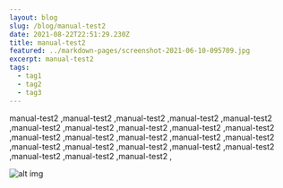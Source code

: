 ```yaml
---
layout: blog
slug: /blog/manual-test2
date: 2021-08-22T22:51:29.230Z
title: manual-test2
featured: ../markdown-pages/screenshot-2021-06-10-095709.jpg
excerpt: manual-test2
tags:
  - tag1
  - tag2
  - tag3
---
```

manual-test2 ,manual-test2 ,manual-test2 ,manual-test2 ,manual-test2 ,manual-test2 ,manual-test2 ,manual-test2 ,manual-test2 ,manual-test2 ,manual-test2 ,manual-test2 ,manual-test2 ,manual-test2 ,manual-test2 ,manual-test2 ,manual-test2 ,manual-test2 ,manual-test2 ,manual-test2 ,manual-test2 ,manual-test2 ,manual-test2 ,

![alt img](./markdown-pages/therapeutic-massage-therapy.jpg "title img")
